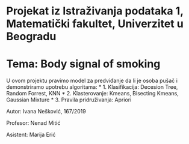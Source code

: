 # Projekat iz Istraživanja podataka 1, Matematički fakultet, Univerzitet u Beogradu

# Tema: Body signal of smoking

U ovom projektu pravimo model za predviđanje da li je osoba pušač i demonstriramo upotrebu algoritama:
    * 1. Klasifikacija:  Decesion Tree, Random Forrest, KNN
    * 2. Klasterovanje: Kmeans, Bisecting Kmeans, Gaussian Mixture
    * 3. Pravila pridruživanja: Apriori

 Autor: Ivana Nešković, 167/2019
 
 Profesor: Nenad Mitić

 Asistent: Marija Erić
